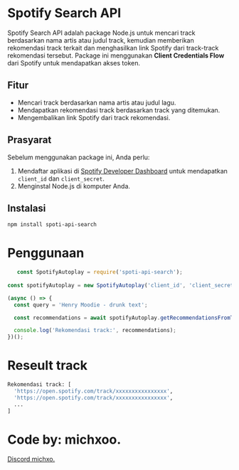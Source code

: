 # Spotify Search API

Spotify Search API adalah package Node.js untuk mencari track berdasarkan nama artis atau judul track, kemudian memberikan rekomendasi track terkait dan menghasilkan link Spotify dari track-track rekomendasi tersebut. Package ini menggunakan **Client Credentials Flow** dari Spotify untuk mendapatkan akses token.

## Fitur

- Mencari track berdasarkan nama artis atau judul lagu.
- Mendapatkan rekomendasi track berdasarkan track yang ditemukan.
- Mengembalikan link Spotify dari track rekomendasi.

## Prasyarat

Sebelum menggunakan package ini, Anda perlu:
1. Mendaftar aplikasi di [Spotify Developer Dashboard](https://developer.spotify.com/dashboard/applications) untuk mendapatkan `client_id` dan `client_secret`.
2. Menginstal Node.js di komputer Anda.

## Instalasi
   ```bash
   npm install spoti-api-search
   ```

# Penggunaan
```javascript
   const SpotifyAutoplay = require('spoti-api-search');
   
const spotifyAutoplay = new SpotifyAutoplay('client_id', 'client_secret');

(async () => {
  const query = 'Henry Moodie - drunk text';

  const recommendations = await spotifyAutoplay.getRecommendationsFromTrackName(query);

  console.log('Rekomendasi track:', recommendations);
})();
```

# Reseult track
```bash
Rekomendasi track: [
  'https://open.spotify.com/track/xxxxxxxxxxxxxxxx',
  'https://open.spotify.com/track/xxxxxxxxxxxxxxxx',
  ...
]
```

# Code by: michxoo.
[Discord michxo.](https://discord.com/users/https://discord.com/users/707254056535588924)